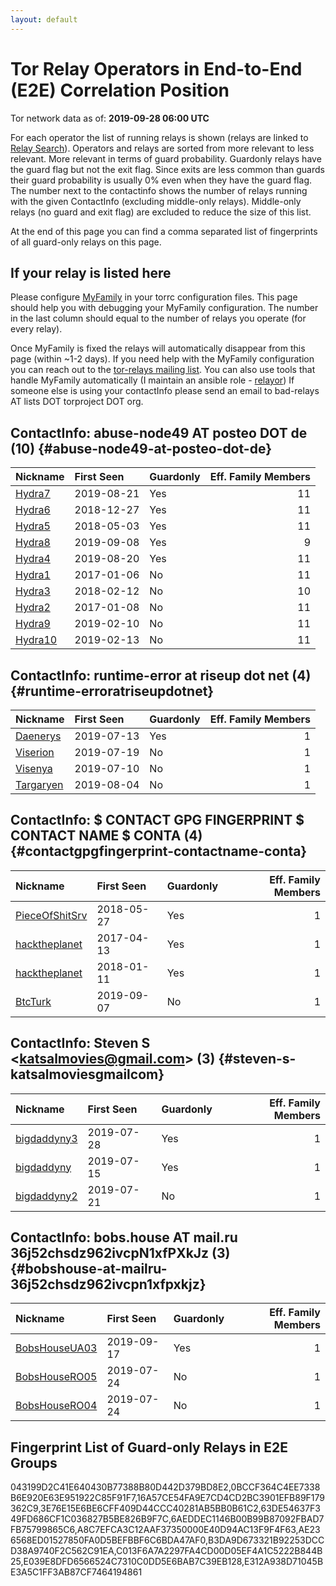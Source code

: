 ```yaml
---
layout: default
---
```



# Tor Relay Operators in End-to-End (E2E) Correlation Position

Tor network data as of: **2019-09-28 06:00 UTC**

For each operator the list of running relays is shown (relays are linked to [Relay Search](https://metrics.torproject.org/rs.html)).
Operators and relays are sorted from more relevant to less relevant. More relevant in terms of guard probability.
Guardonly relays have the guard flag but not the exit flag.
Since exits are less common than guards their guard probability is usually 0% even when they have the guard flag.
The number next to the contactinfo shows the number of relays running with the given ContactInfo (excluding middle-only relays).
Middle-only relays (no guard and exit flag) are excluded to reduce the size of this list.

At the end of this page you can find a comma separated list of fingerprints of all guard-only relays on this page.

## If your relay is listed here
Please configure [MyFamily](https://www.torproject.org/docs/tor-manual.html.en#MyFamily) in your torrc configuration files.
This page should help you with debugging your MyFamily configuration. The number in the last column should equal to the number of
relays you operate (for every relay).

Once MyFamily is fixed the relays will automatically disappear from this page (within ~1-2 days).
If you need help with the MyFamily configuration you can reach out to the
[tor-relays mailing list](https://lists.torproject.org/cgi-bin/mailman/listinfo/tor-relays).
You can also use tools that handle MyFamily automatically (I maintain an ansible role - 
[relayor](https://medium.com/@nusenu/deploying-tor-relays-with-ansible-6612593fa34d))
If someone else is using your contactInfo please send an email to bad-relays AT lists DOT torproject DOT org.


## ContactInfo: abuse-node49 AT posteo DOT de (10) {#abuse-node49-at-posteo-dot-de}

| Nickname                                                                                           | First Seen   | Guardonly   |   Eff. Family Members |
|:---------------------------------------------------------------------------------------------------|:-------------|:------------|----------------------:|
| [Hydra7](https://metrics.torproject.org/rs.html#details/C013F6A7A2297FA4CD00D05EF4A1C5222B844B25)  | 2019-08-21   | Yes         |                    11 |
| [Hydra6](https://metrics.torproject.org/rs.html#details/63DE54637F349FD686CF1C036827B5BE826B9F7C)  | 2018-12-27   | Yes         |                    11 |
| [Hydra5](https://metrics.torproject.org/rs.html#details/3E76E15E6BE6CFF409D44CCC40281AB5BB0B61C2)  | 2018-05-03   | Yes         |                    11 |
| [Hydra8](https://metrics.torproject.org/rs.html#details/6AEDDEC1146B00B99B87092FBAD7FB75799865C6)  | 2019-09-08   | Yes         |                     9 |
| [Hydra4](https://metrics.torproject.org/rs.html#details/B3DA9D673321B92253DCCD38A9740F2C562C91EA)  | 2019-08-20   | Yes         |                    11 |
| [Hydra1](https://metrics.torproject.org/rs.html#details/0647C3F8352BBFA0D57A1C3E0DCF67FC3E073D2C)  | 2017-01-06   | No          |                    11 |
| [Hydra3](https://metrics.torproject.org/rs.html#details/A766BF5C5AF7F897D81BD98797B17B1E8C014650)  | 2018-02-12   | No          |                    10 |
| [Hydra2](https://metrics.torproject.org/rs.html#details/B16D271047B18D29F62AE9F3CFC7094258506A03)  | 2017-01-08   | No          |                    11 |
| [Hydra9](https://metrics.torproject.org/rs.html#details/CB28925DA61069A43584030D2610471F1FFD4100)  | 2019-02-10   | No          |                    11 |
| [Hydra10](https://metrics.torproject.org/rs.html#details/CD21B997AF3D30AD719C066C38C7FA8C8FE83C70) | 2019-02-13   | No          |                    11 |

## ContactInfo: runtime-error at riseup dot net (4) {#runtime-erroratriseupdotnet}

| Nickname                                                                                             | First Seen   | Guardonly   |   Eff. Family Members |
|:-----------------------------------------------------------------------------------------------------|:-------------|:------------|----------------------:|
| [Daenerys](https://metrics.torproject.org/rs.html#details/E312A938D71045BE3A5C1FF3AB87CF7464194861)  | 2019-07-13   | Yes         |                     1 |
| [Viserion](https://metrics.torproject.org/rs.html#details/4C5B8134341E66CB09246985E4039F9BFC0ADCE3)  | 2019-07-19   | No          |                     1 |
| [Visenya](https://metrics.torproject.org/rs.html#details/A339297680115D931FA2B98C311300E8492D83AA)   | 2019-07-10   | No          |                     1 |
| [Targaryen](https://metrics.torproject.org/rs.html#details/B0D0C294326E940CE335E484A338153F2911D2C8) | 2019-08-04   | No          |                     1 |

## ContactInfo: $ CONTACT GPG FINGERPRINT $ CONTACT NAME $ CONTA (4) {#contactgpgfingerprint-contactname-conta}

| Nickname                                                                                                  | First Seen   | Guardonly   |   Eff. Family Members |
|:----------------------------------------------------------------------------------------------------------|:-------------|:------------|----------------------:|
| [PieceOfShitSrv](https://metrics.torproject.org/rs.html#details/E039E8DFD6566524C7310C0DD5E6BAB7C39EB128) | 2018-05-27   | Yes         |                     1 |
| [hacktheplanet](https://metrics.torproject.org/rs.html#details/043199D2C41E640430B77388B80D442D379BD8E2)  | 2017-04-13   | Yes         |                     1 |
| [hacktheplanet](https://metrics.torproject.org/rs.html#details/A8C7EFCA3C12AAF37350000E40D94AC13F9F4F63)  | 2018-01-11   | Yes         |                     1 |
| [BtcTurk](https://metrics.torproject.org/rs.html#details/E40CD177CF5E6CA7ABFE9B3855FB582802E15660)        | 2019-09-07   | No          |                     1 |

## ContactInfo: Steven S &lt;katsalmovies@gmail.com&gt; (3) {#steven-s-katsalmoviesgmailcom}

| Nickname                                                                                               | First Seen   | Guardonly   |   Eff. Family Members |
|:-------------------------------------------------------------------------------------------------------|:-------------|:------------|----------------------:|
| [bigdaddyny3](https://metrics.torproject.org/rs.html#details/AE236568ED01527850FA0D5BEFBBF6C6BDA47AF0) | 2019-07-28   | Yes         |                     1 |
| [bigdaddyny](https://metrics.torproject.org/rs.html#details/0BCCF364C4EE7338B6E920E63E951922C85F91F7)  | 2019-07-15   | Yes         |                     1 |
| [bigdaddyny2](https://metrics.torproject.org/rs.html#details/25AA19700404E2B482B60B9F52AED83E3E73B5FC) | 2019-07-21   | No          |                     1 |

## ContactInfo: bobs.house AT mail.ru 36j52chsdz962ivcpN1xfPXkJz (3) {#bobshouse-at-mailru-36j52chsdz962ivcpn1xfpxkjz}

| Nickname                                                                                                 | First Seen   | Guardonly   |   Eff. Family Members |
|:---------------------------------------------------------------------------------------------------------|:-------------|:------------|----------------------:|
| [BobsHouseUA03](https://metrics.torproject.org/rs.html#details/16A57CE54FA9E7CD4CD2BC3901EFB89F179362C9) | 2019-09-17   | Yes         |                     1 |
| [BobsHouseRO05](https://metrics.torproject.org/rs.html#details/8574D4F76F44EBD2A274DA94732BD5791C08675B) | 2019-07-24   | No          |                     1 |
| [BobsHouseRO04](https://metrics.torproject.org/rs.html#details/B1BF289B965760D17B3508E3E48FF5DC8154FB70) | 2019-07-24   | No          |                     1 |


## Fingerprint List of Guard-only Relays in E2E Groups

043199D2C41E640430B77388B80D442D379BD8E2,0BCCF364C4EE7338B6E920E63E951922C85F91F7,16A57CE54FA9E7CD4CD2BC3901EFB89F179362C9,3E76E15E6BE6CFF409D44CCC40281AB5BB0B61C2,63DE54637F349FD686CF1C036827B5BE826B9F7C,6AEDDEC1146B00B99B87092FBAD7FB75799865C6,A8C7EFCA3C12AAF37350000E40D94AC13F9F4F63,AE236568ED01527850FA0D5BEFBBF6C6BDA47AF0,B3DA9D673321B92253DCCD38A9740F2C562C91EA,C013F6A7A2297FA4CD00D05EF4A1C5222B844B25,E039E8DFD6566524C7310C0DD5E6BAB7C39EB128,E312A938D71045BE3A5C1FF3AB87CF7464194861